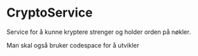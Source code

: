 # CryptoService
Service for å kunne kryptere strenger og holder orden på nøkler.

Man skal også bruker codespace for å utvikler
